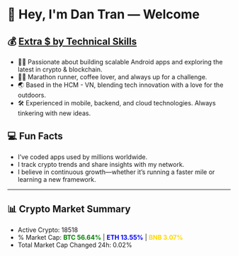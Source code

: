 # 👋 Hey, I'm Dan Tran — Welcome

## 💰 <a href="https://dantech.academy" target="_blank">Extra $ by Technical Skills</a>

- 🧑‍💻 Passionate about building scalable Android apps and exploring the latest in crypto & blockchain.
- 🏃‍♂️ Marathon runner, coffee lover, and always up for a challenge.
- 🌏 Based in the HCM - VN, blending tech innovation with a love for the outdoors.
- 🛠️ Experienced in mobile, backend, and cloud technologies. Always tinkering with new ideas.

## 💻 Fun Facts

- I’ve coded apps used by millions worldwide.
- I track crypto trends and share insights with my network.
- I believe in continuous growth—whether it’s running a faster mile or learning a new framework.

---

## 📊 Crypto Market Summary

- Active Crypto: 18518
- % Market Cap: <span style="color: green; font-weight: bold;">BTC 56.64%</span> | <span style="color: blue; font-weight: bold;">ETH 13.55%</span> | <span style="color: gold; font-weight: bold;">BNB 3.07%</span>
- Total Market Cap Changed 24h: 0.02%
